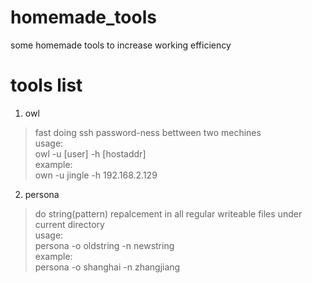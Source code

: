# homemade_tools
some homemade tools to increase working efficiency

# tools list
1. owl
> fast doing ssh password-ness bettween two mechines  
> usage:  
>   owl -u [user] -h [hostaddr]  
> example:  
>   own -u jingle -h 192.168.2.129

2. persona
> do string(pattern) repalcement in all regular writeable files under current directory  
> usage:  
>   persona -o oldstring -n newstring  
> example:  
>   persona -o shanghai -n zhangjiang  
